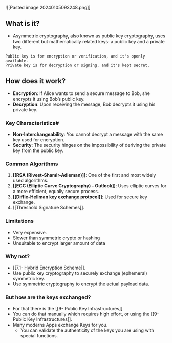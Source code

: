 
![[Pasted image 20240105093248.png]]
## What is it?

 - Asymmetric cryptography, also known as public key cryptography, uses two different but mathematically related keys: a public key and a private key.

```
Public key is for encryption or verification, and it's openly available.
Private key is for decryption or signing, and it's kept secret.
```
## How does it work?

- **Encryption**: If Alice wants to send a secure message to Bob, she encrypts it using Bob’s public key.
- **Decryption**: Upon receiving the message, Bob decrypts it using his private key.

### Key Characteristics#

- **Non-Interchangeability**: You cannot decrypt a message with the same key used for encryption.
- **Security**: The security hinges on the impossibility of deriving the private key from the public key.

### Common Algorithms

1. **[[RSA (Rivest-Shamir-Adleman)]]**: One of the first and most widely used algorithms.
2. **[[ECC (Elliptic Curve Cryptography) - Outlook]]**: Uses elliptic curves for a more efficient, equally secure process.
3. **[[Diffie-Hellman key exchange protocol]]**: Used for secure key exchange.
4. [[Threshold Signature Schemes]].

### Limitations

- Very expensive.
- Slower than symmetric crypto or hashing
- Unsuitable to encrypt larger amount of data

### Why not?

- [[7.1- Hybrid Encryption Scheme]].
- Use public key cryptography to securely exchange (ephemeral) symmetric key.
- Use symmetric cryptography to encrypt the actual payload data.

### But how are the keys exchanged?
- For that there is the  [[9- Public Key Infrastructures]]
- You can do that manually which requires high effort, or using the [[9- Public Key Infrastructures]].
- Many moderns Apps exchange Keys for you. 
	- You can validate the authenticity of the keys you are using with special functions.